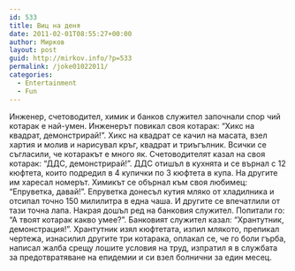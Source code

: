```yaml
---
id: 533
title: Виц на деня
date: 2011-02-01T08:55:27+00:00
author: Мирков
layout: post
guid: http://mirkov.info/?p=533
permalink: /joke01022011/
categories:
  - Entertainment
  - Fun
---
```

Инженер, счетоводител, химик и банков служител започнали спор чий котарак е най-умен. Инженерът повикал своя котарак: &#8220;Хикс на квадрат, демонстрирай!&#8221;. Хикс на квадрат се качил на масата, взел хартия и молив и нарисувал кръг, квадрат и триъгълник. Всички се съгласили, че котаракът е много як. Счетоводителят казал на своя котарак: &#8220;ДДС, демонстрирай!&#8221;. ДДС отишъл в кухнята и се върнал с 12 кюфтета, които подредил в 4 купички по 3 кюфтета в купа. На другите им харесал номерът. Химикът се обърнал към своя любимец: &#8220;Епруветка, давай!&#8221;. Епруветка донесъл кутия мляко от хладилника и отсипал точно 150 милилитра в една чаша. И другите се впечатлили от тази точна лапа. Накрая дошъл ред на банковия служител. Попитали го: &#8220;А твоят котарак какво умее?&#8221;. Банковият служител казал: &#8220;Хрантутник, демонстрация!&#8221;. Хрантутник изял кюфтетата, изпил млякото, препикал чертежа, изнасилил другите три котарака, оплакал се, че го боли гърба, написал жалба срещу лошите условия на труд, изпратил я в службата за предотвратяване на епидемии и си взел болнични за един месец.